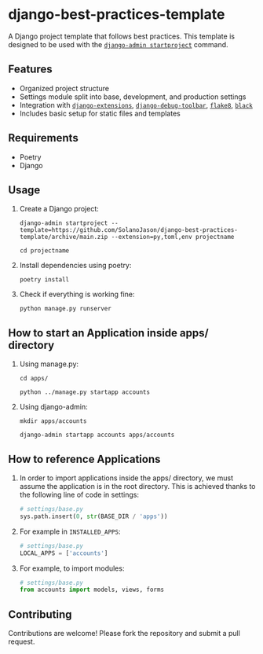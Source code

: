 # django-best-practices-template

A Django project template that follows best practices. This template is designed to be used with the [`django-admin startproject`](https://docs.djangoproject.com/en/5.0/ref/django-admin/#startproject) command.

## Features

- Organized project structure
- Settings module split into base, development, and production settings
- Integration with [`django-extensions`](https://django-extensions.readthedocs.io/en/latest/), [`django-debug-toolbar`](https://django-debug-toolbar.readthedocs.io/en/latest/), [`flake8`](https://flake8.pycqa.org/en/latest/), [`black`](https://black.readthedocs.io/en/stable/)
- Includes basic setup for static files and templates

## Requirements

- Poetry
- Django

## Usage

1. Create a Django project:

    ```console
    django-admin startproject --template=https://github.com/SolanoJason/django-best-practices-template/archive/main.zip --extension=py,toml,env projectname
    ```

    ```console
    cd projectname
    ```

2. Install dependencies using poetry:

    ```console
    poetry install
    ```

3. Check if everything is working fine:

    ```console
    python manage.py runserver
    ```

## How to start an Application inside apps/ directory

1. Using manage.py:

    ```console
    cd apps/
    ```

    ```console
    python ../manage.py startapp accounts
    ```

2. Using django-admin:

    ```console
    mkdir apps/accounts
    ```

    ```console
    django-admin startapp accounts apps/accounts
    ```

## How to reference Applications

1. In order to import applications inside the apps/ directory, we must assume the application is in the root directory. This is achieved thanks to the following line of code in settings:

    ```python
    # settings/base.py
    sys.path.insert(0, str(BASE_DIR / 'apps'))
    ```

2. For example in `INSTALLED_APPS`:

    ```python
    # settings/base.py
    LOCAL_APPS = ['accounts']
    ```

3. For example, to import modules:

    ```python
    # settings/base.py
    from accounts import models, views, forms
    ```

## Contributing

Contributions are welcome! Please fork the repository and submit a pull request.
